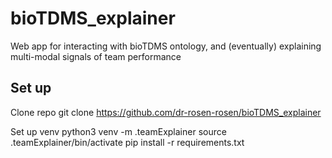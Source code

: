 # bioTDMS_explainer
Web app for interacting with bioTDMS ontology, and (eventually) explaining multi-modal signals of team performance

## Set up

Clone repo
    git clone https://github.com/dr-rosen-rosen/bioTDMS_explainer

Set up venv
    python3 venv -m .teamExplainer
    source .teamExplainer/bin/activate
    pip install -r requirements.txt


